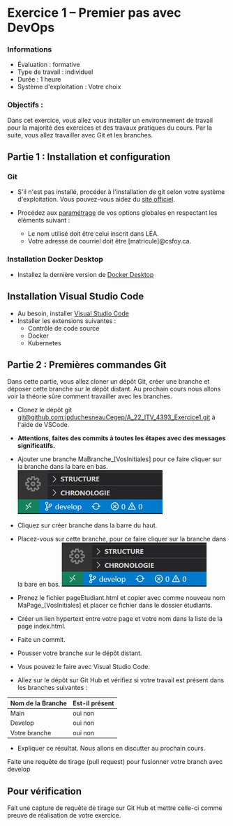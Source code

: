 # Exercice 1 – Premier pas avec DevOps

### Informations
- Évaluation : formative
- Type de travail : individuel
- Durée : 1 heure
- Système d'exploitation : Votre choix

### Objectifs :

Dans cet exercice, vous allez vous installer un environnement de travail pour la majorité des exercices et des travaux pratiques du cours. Par la suite, vous allez travailler avec Git et les branches.

## Partie 1 : Installation et configuration
### Git
- S'il n'est pas installé, procéder à l'installation de git selon votre système d'exploitation. Vous pouvez-vous aidez du [site officiel](https://git-scm.com/). 

- Procédez aux [paramétrage](https://git-scm.com/book/fr/v2/D%C3%A9marrage-rapide-Param%C3%A9trage-%C3%A0-la-premi%C3%A8re-utilisation-de-Git)  de vos options globales en respectant les éléments suivant :
    - Le nom utilisé doit être celui inscrit dans LÉA.
    - Votre adresse de courriel doit être [matricule]@csfoy.ca.


### Installation Docker Desktop

 - Installez la dernière version de [Docker Desktop](https://www.docker.com/products/docker-desktop/)
 

## Installation Visual Studio Code

- Au besoin, installer [Visual Studio Code](https://code.visualstudio.com/)
- Installer les extensions suivantes :
    - Contrôle de code source 
    - Docker
    - Kubernetes

## Partie 2 : Premières commandes Git

Dans cette partie, vous allez cloner un dépôt Git, créer une branche et déposer cette branche sur le dépôt distant. Au prochain cours nous allons voir la théorie sûre comment travailler avec les branches.

- Clonez le dépôt git [git@github.com:jpduchesneauCegep/A_22_ITV_4393_Exercice1.git](git@github.com:jpduchesneauCegep/A_22_ITV_4393_Exercice1.git) à l'aide de VSCode.
- **Attentions, faites des commits à toutes les étapes avec des messages significatifs.**
- Ajouter une branche MaBranche_[VosInitiales]
pour ce faire cliquer sur la branche dans la bare en bas.
![Branche](img/brancheVScode.jpg)
- Cliquez sur créer branche dans la barre du haut.
- Placez-vous sur cette branche, pour ce faire cliquer sur la branche dans la bare en bas.
![Branche](img/brancheVScode.jpg)
- Prenez le fichier pageEtudiant.html et copier avec comme nouveau nom MaPage_[VosInitiales] 
            et placer ce fichier dans le dossier étudiants.

- Créer un lien hypertext entre votre page et votre nom dans la liste de la page index.html.
- Faite un commit.
- Pousser votre branche sur le dépôt distant.
- Vous pouvez le faire avec Visual Studio Code.
- Allez sur le dépôt sur Git Hub et vérifiez si votre travail est présent dans les branches suivantes : 

|Nom de la Branche | Est-il présent |
--- | --- 
|Main| oui non |
|Develop|oui non|
|Votre branche |oui non|

- Expliquer ce résultat. Nous allons en discutter au prochain cours.

Faite une requête de tirage (pull request) pour fusionner votre branch avec develop
## Pour vérification
Fait une capture de requête de tirage sur Git Hub et mettre celle-ci comme preuve de réalisation de votre exercice.




